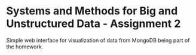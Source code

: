 # Systems and Methods for Big and Unstructured Data - Assignment 2

Simple web interface for visualization of data from MongoDB being part of the homework.

